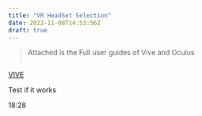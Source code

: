 ```yaml
---
title: "VR HeadSet Selection"
date: 2022-11-08T14:53:56Z
draft: true
---
```


> Attached is the Full user guides of Vive and Oculus
>
> ```
> 
> ```

[VIVE](../../file/UE/Introduction/VIVE_Focus_User_Guide.pdf)

Test if it works

18:28
